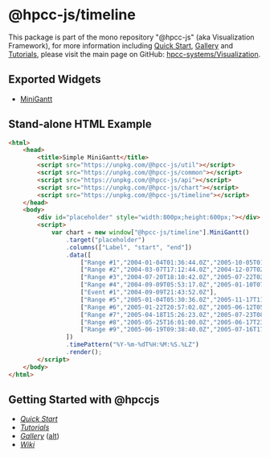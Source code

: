 # @hpcc-js/timeline
This package is part of the mono repository "@hpcc-js" (aka Visualization Framework), for more information including [Quick Start](https://github.com/hpcc-systems/Visualization/wiki/Quick-Start), [Gallery](https://raw.githack.com/hpcc-systems/Visualization/master/demos/gallery/gallery.html) and [Tutorials](https://github.com/hpcc-systems/Visualization/wiki/Tutorials), please visit the main page on GitHub:  [hpcc-systems/Visualization](https://github.com/hpcc-systems/Visualization).

## Exported Widgets
* [MiniGantt](https://raw.githack.com/hpcc-systems/Visualization/master/demos/gallery/playground.html?./samples/misc/Mini%20Gantt.js)

## Stand-alone HTML Example
```html
<html>
    <head>
        <title>Simple MiniGantt</title>
        <script src="https://unpkg.com/@hpcc-js/util"></script>
        <script src="https://unpkg.com/@hpcc-js/common"></script>
        <script src="https://unpkg.com/@hpcc-js/api"></script>
        <script src="https://unpkg.com/@hpcc-js/chart"></script>
        <script src="https://unpkg.com/@hpcc-js/timeline"></script>
    </head>
    <body>
        <div id="placeholder" style="width:800px;height:600px;"></div>
        <script>
            var chart = new window["@hpcc-js/timeline"].MiniGantt()
                .target("placeholder")
                .columns(["Label", "start", "end"])
                .data([
                    ["Range #1","2004-01-04T01:36:44.0Z","2005-10-05T01:59:16.0Z",""],
                    ["Range #2","2004-03-07T17:12:44.0Z","2004-12-07T02:16:06.0Z",""],
                    ["Range #3","2004-07-20T18:10:42.0Z","2005-07-22T02:30:31.0Z",""],
                    ["Range #4","2004-09-09T05:53:17.0Z","2005-01-10T07:40:42.0Z",""],
                    ["Event #1","2004-09-09T21:43:52.0Z"],
                    ["Range #5","2005-01-04T05:30:36.0Z","2005-11-17T11:51:53.0Z",""],
                    ["Range #6","2005-01-22T20:57:02.0Z","2005-06-12T05:28:33.0Z",""],
                    ["Range #7","2005-04-18T15:26:23.0Z","2005-07-23T08:46:24.0Z",""],
                    ["Range #8","2005-05-25T16:01:00.0Z","2005-06-17T23:18:56.0Z",""],
                    ["Range #9","2005-06-19T09:38:40.0Z","2005-07-16T17:17:16.0Z",""]
                ])
                .timePattern("%Y-%m-%dT%H:%M:%S.%LZ")
                .render();
        </script>
    </body>
</html>
```

## Getting Started with @hpccjs
* _[Quick Start](https://github.com/hpcc-systems/Visualization/wiki/Quick-Start)_
* _[Tutorials](https://github.com/hpcc-systems/Visualization/wiki/Tutorials)_
* _[Gallery](https://raw.githack.com/hpcc-systems/Visualization/master/demos/gallery/gallery.html)_ ([alt](https://rawgit.com/hpcc-systems/Visualization/master/demos/gallery/gallery.html))
* _[Wiki](https://github.com/hpcc-systems/Visualization/wiki)_
